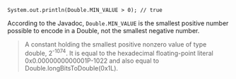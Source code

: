 ```
System.out.println(Double.MIN_VALUE > 0); // true
```

According to the Javadoc, `Double.MIN_VALUE` is the smallest positive number possible to encode in a Double,
not the smallest negative number.

> A constant holding the smallest positive nonzero value of type double, 2<sup>-1074</sup>.
> It is equal to the hexadecimal floating-point literal 0x0.0000000000001P-1022 and also equal to Double.longBitsToDouble(0x1L).